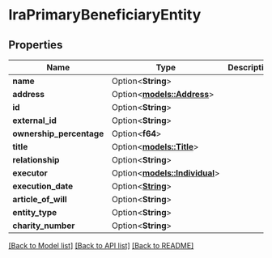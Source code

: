 # IraPrimaryBeneficiaryEntity

## Properties

Name | Type | Description | Notes
------------ | ------------- | ------------- | -------------
**name** | Option<**String**> |  | [optional]
**address** | Option<[**models::Address**](Address.md)> |  | [optional]
**id** | Option<**String**> |  | [optional]
**external_id** | Option<**String**> |  | [optional]
**ownership_percentage** | Option<**f64**> |  | [optional]
**title** | Option<[**models::Title**](Title.md)> |  | [optional]
**relationship** | Option<**String**> |  | [optional]
**executor** | Option<[**models::Individual**](Individual.md)> |  | [optional]
**execution_date** | Option<[**String**](string.md)> |  | [optional]
**article_of_will** | Option<**String**> |  | [optional]
**entity_type** | Option<**String**> |  | [optional]
**charity_number** | Option<**String**> |  | [optional]

[[Back to Model list]](../README.md#documentation-for-models) [[Back to API list]](../README.md#documentation-for-api-endpoints) [[Back to README]](../README.md)
